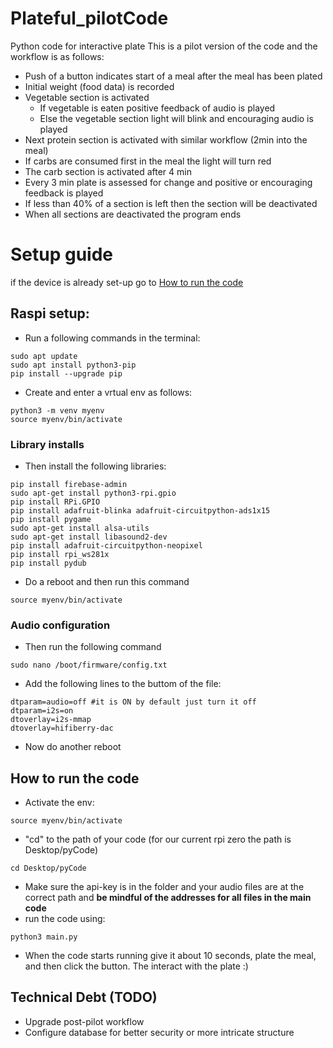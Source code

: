 # Plateful_pilotCode
Python code for interactive plate This is a pilot version of the code and the workflow is as follows:

- Push of a button indicates start of a meal after the meal has been plated
- Initial weight (food data) is recorded
- Vegetable section is activated 
  - If vegetable is eaten positive feedback of audio is played 
  - Else the vegetable section light will blink and encouraging audio is played 
- Next protein section is activated with similar workflow (2min into the meal)
- If carbs are consumed first in the meal the light will turn red
- The carb section is activated after 4 min
- Every 3 min plate is assessed for change and positive or encouraging feedback is played 
- If less than 40% of a section is left then the section will be deactivated
- When all sections are deactivated the program ends

# Setup guide
if the device is already set-up go to [How to run the code](https://github.com/MojTabax2/Plateful_pilotCode/blob/main/README.md#how-to-run-the-code)



## Raspi setup:
- Run a following commands in the terminal:
``` shell
sudo apt update
sudo apt install python3-pip
pip install --upgrade pip
```
- Create and enter a vrtual env as follows:
``` shell
python3 -m venv myenv
source myenv/bin/activate
```



### Library installs
- Then install the following libraries:
``` shell
pip install firebase-admin
sudo apt-get install python3-rpi.gpio
pip install RPi.GPIO
pip install adafruit-blinka adafruit-circuitpython-ads1x15
pip install pygame
sudo apt-get install alsa-utils
sudo apt-get install libasound2-dev
pip install adafruit-circuitpython-neopixel
pip install rpi_ws281x
pip install pydub
```
- Do a reboot and then run this command
``` shell
source myenv/bin/activate
```


### Audio configuration
- Then run the following command
``` shell
sudo nano /boot/firmware/config.txt
```
- Add the following lines to the buttom of the file:
```
dtparam=audio=off #it is ON by default just turn it off
dtparam=i2s=on 
dtoverlay=i2s-mmap
dtoverlay=hifiberry-dac
```



- Now do another reboot




## How to run the code
- Activate the env:
``` shell
source myenv/bin/activate
```
- "cd" to the path of your code (for our current rpi zero the path is Desktop/pyCode)
``` shell
cd Desktop/pyCode
```
- Make sure the api-key is in the folder and your audio files are at the correct path and **be mindful of the addresses for all files in the main code**
- run the code using:
``` shell
python3 main.py
```

- When the code starts running give it about 10 seconds, plate the meal, and then click the button. The interact with the plate :)


## Technical Debt (TODO)
- Upgrade post-pilot workflow
- Configure database for better security or more intricate structure
